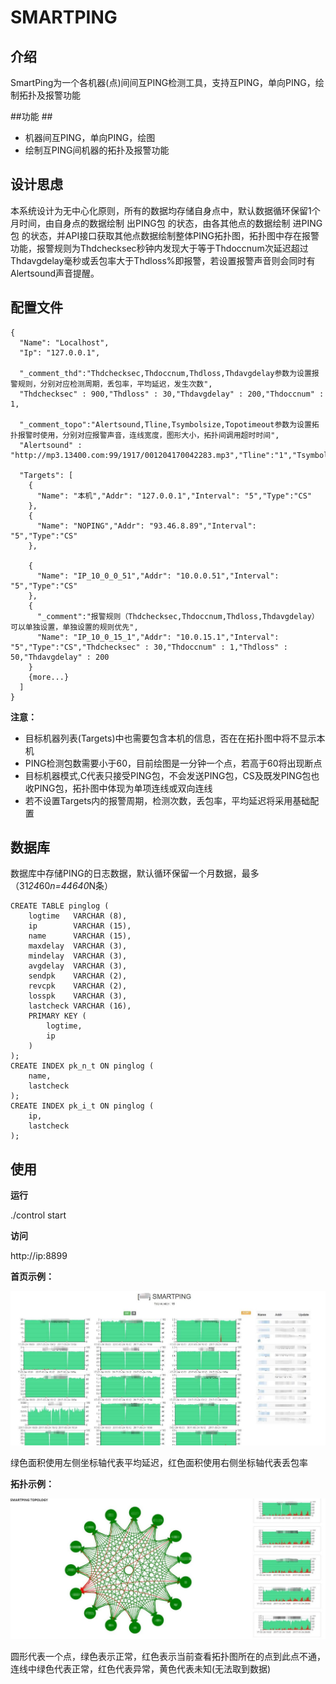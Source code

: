 # SMARTPING #

## 介绍 ##

SmartPing为一个各机器(点)间间互PING检测工具，支持互PING，单向PING，绘制拓扑及报警功能

##功能 ##

 - 机器间互PING，单向PING，绘图
 - 绘制互PING间机器的拓扑及报警功能

## 设计思虑 ##
本系统设计为无中心化原则，所有的数据均存储自身点中，默认数据循环保留1个月时间，由自身点的数据绘制 出PING包 的状态，由各其他点的数据绘制 进PING包 的状态，并API接口获取其他点数据绘制整体PING拓扑图，拓扑图中存在报警功能，报警规则为Thdchecksec秒钟内发现大于等于Thdoccnum次延迟超过Thdavgdelay毫秒或丢包率大于Thdloss%即报警，若设置报警声音则会同时有Alertsound声音提醒。
    
## 配置文件 ##
    {
      "Name": "Localhost",
      "Ip": "127.0.0.1",
  
      "_comment_thd":"Thdchecksec,Thdoccnum,Thdloss,Thdavgdelay参数为设置报警规则，分别对应检测周期，丢包率，平均延迟，发生次数",
      "Thdchecksec" : 900,"Thdloss" : 30,"Thdavgdelay" : 200,"Thdoccnum" : 1,
    
      "_comment_topo":"Alertsound,Tline,Tsymbolsize,Topotimeout参数为设置拓扑报警时使用，分别对应报警声音，连线宽度，图形大小，拓扑间调用超时时间",
      "Alertsound" : "http://mp3.13400.com:99/1917/001204170042283.mp3","Tline":"1","Tsymbolsize":"70","Topotimeout":"5",
    
      "Targets": [
        {
          "Name": "本机","Addr": "127.0.0.1","Interval": "5","Type":"CS"
        },
        {
          "Name": "NOPING","Addr": "93.46.8.89","Interval": "5","Type":"CS"
        },
        
        {
          "Name": "IP_10_0_0_51","Addr": "10.0.0.51","Interval": "5","Type":"CS"
        },
        {
          "_comment":"报警规则（Thdchecksec,Thdoccnum,Thdloss,Thdavgdelay）可以单独设置，单独设置的规则优先",
          "Name": "IP_10_0_15_1","Addr": "10.0.15.1","Interval": "5","Type":"CS","Thdchecksec" : 30,"Thdoccnum" : 1,"Thdloss" : 50,"Thdavgdelay" : 200
        }
        {more...}
      ]
    }
    
**注意：**

  - 目标机器列表(Targets)中也需要包含本机的信息，否在在拓扑图中将不显示本机
  - PING检测包数需要小于60，目前绘图是一分钟一个点，若高于60将出现断点
  - 目标机器模式,C代表只接受PING包，不会发送PING包，CS及既发PING包也收PING包，拓扑图中体现为单项连线或双向连线
  - 若不设置Targets内的报警周期，检测次数，丢包率，平均延迟将采用基础配置


## 数据库 ##
数据库中存储PING的日志数据，默认循环保留一个月数据，最多（31*24*60*n=44640*N条）

    CREATE TABLE pinglog (
        logtime   VARCHAR (8),
        ip        VARCHAR (15),
        name      VARCHAR (15),
        maxdelay  VARCHAR (3),
        mindelay  VARCHAR (3),
        avgdelay  VARCHAR (3),
        sendpk    VARCHAR (2),
        revcpk    VARCHAR (2),
        losspk    VARCHAR (3),
        lastcheck VARCHAR (16),
        PRIMARY KEY (
            logtime,
            ip
        )
    );
    CREATE INDEX pk_n_t ON pinglog (
        name,
        lastcheck
    );
    CREATE INDEX pk_i_t ON pinglog (
        ip,
        lastcheck
    );


## 使用 ##

**运行**

./control start

**访问**

http://ip:8899

**首页示例：**

![index.jpg](_screen/index.jpg "")

绿色面积使用左侧坐标轴代表平均延迟，红色面积使用右侧坐标轴代表丢包率

**拓扑示例：**

![topology.jpg](_screen/topology.jpg "")

圆形代表一个点，绿色表示正常，红色表示当前查看拓扑图所在的点到此点不通，连线中绿色代表正常，红色代表异常，黄色代表未知(无法取到数据)

